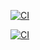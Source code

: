 [![CI](https://github.com/dodurga71/Senkron-Conscious-AGI/actions/workflows/ci.yml/badge.svg)](https://github.com/dodurga71/Senkron-Conscious-AGI/actions/workflows/ci.yml)

[![CI](https://github.com/dodurga71/Senkron-Conscious-AGI/actions/workflows/ci.yml/badge.svg)](https://github.com/dodurga71/Senkron-Conscious-AGI/actions/workflows/ci.yml)

